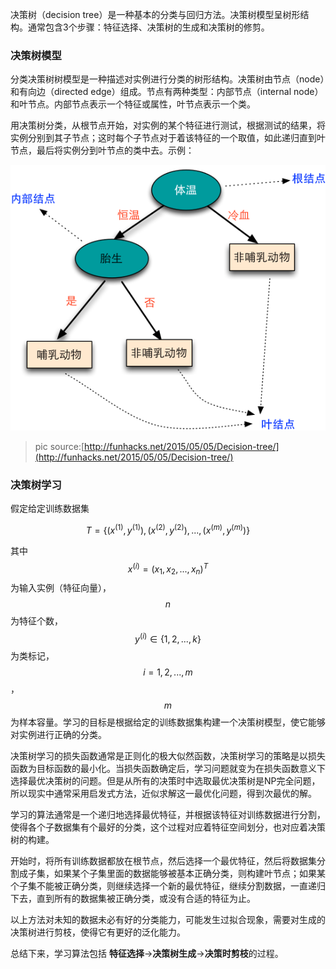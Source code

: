 决策树（decision tree）是一种基本的分类与回归方法。决策树模型呈树形结构。通常包含3个步骤：特征选择、决策树的生成和决策树的修剪。

### 决策树模型

分类决策树树模型是一种描述对实例进行分类的树形结构。决策树由节点（node）和有向边（directed edge）组成。节点有两种类型：内部节点（internal node）和叶节点。内部节点表示一个特征或属性，叶节点表示一个类。

用决策树分类，从根节点开始，对实例的某个特征进行测试，根据测试的结果，将实例分别到其子节点；这时每个子节点对于着该特征的一个取值，如此递归直到叶节点，最后将实例分到叶节点的类中去。示例：

![](/assets/blog_animal_classification.png)

> pic source:[http://funhacks.net/2015/05/05/Decision-tree/](http://funhacks.net/2015/05/05/Decision-tree/)

### 决策树学习

假定给定训练数据集


$$
T=\{(x^{(1)},y^{(1)}),(x^{(2)},y^{(2)}),...,(x^{(m)},y^{(m)})\}
$$


其中$$x^{(i)}=(x_1, x_2, ..., x_n)^T$$为输入实例（特征向量），$$n$$为特征个数，$$y^{(i)}\in \{1,2,...,k\}$$为类标记，$$i=1,2,...,m$$，$$m$$为样本容量。学习的目标是根据给定的训练数据集构建一个决策树模型，使它能够对实例进行正确的分类。

决策树学习的损失函数通常是正则化的极大似然函数，决策树学习的策略是以损失函数为目标函数的最小化。当损失函数确定后，学习问题就变为在损失函数意义下选择最优决策树的问题。但是从所有的决策时中选取最优决策树是NP完全问题，所以现实中通常采用启发式方法，近似求解这一最优化问题，得到次最优的解。

学习的算法通常是一个递归地选择最优特征，并根据该特征对训练数据进行分割，使得各个子数据集有个最好的分类，这个过程对应着特征空间划分，也对应着决策树的构建。

开始时，将所有训练数据都放在根节点，然后选择一个最优特征，然后将数据集分割成子集，如果某个子集里面的数据能够被基本正确分类，则构建叶节点；如果某个子集不能被正确分类，则继续选择一个新的最优特征，继续分割数据，一直递归下去，直到所有的数据集被正确分类，或没有合适的特征为止。

以上方法对未知的数据未必有好的分类能力，可能发生过拟合现象，需要对生成的决策树进行剪枝，使得它有更好的泛化能力。

总结下来，学习算法包括 **特征选择**-&gt;**决策树生成**-&gt;**决策时剪枝**的过程。

